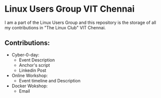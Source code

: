 # Linux Users Group VIT Chennai
I am a part of the Linux Users Group and this repository is the storage of all my contributions in "The Linux Club" VIT Chennai.

## Contributions:
- Cyber-0-day:
  - Event Description
  - Anchor's script
  - Linkedin Post
- Online Workshop:
  - Event timeline and Description
- Docker Wokshop:
  - Email
